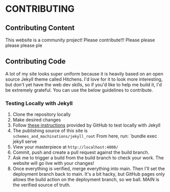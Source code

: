 # CONTRIBUTING

## Contributing Content
This website is a community project! Please contribute!!! Please please please please ple

## Contributing Code
A lot of my site looks super uniform because it is heavily based on an open source Jekyll theme called Hitchens. I'd love for it to look more interesting, but don't yet have the web dev skills, so if you'd like to help me build it, I'd be extremely grateful. You can use the below guidelines to contribute. 

### Testing Locally with Jekyll
1. Clone the repository locally
2. Make desired changes
3. Follow [these instructions](https://docs.github.com/en/pages/setting-up-a-github-pages-site-with-jekyll/testing-your-github-pages-site-locally-with-jekyll) provided by GitHub to test locally with Jekyll
4. The publishing source of this site is `schemes_and_machinations/jekyll_root` From here, run: `bundle exec jekyll serve
5. View your masterpiece at `http://localhost:4000/`
6. Commit, push and create a pull request against the build branch.
7. Ask me to trigger a build from the build branch to check your work. The website will go live with your changes!
8. Once everything is verified, merge everything into main. Then I'll set the deployment branch back to main. It's a bit hacky, but GitHub pages only allows the build action on the deployment branch, so we ball. MAIN is the verified source of truth.
